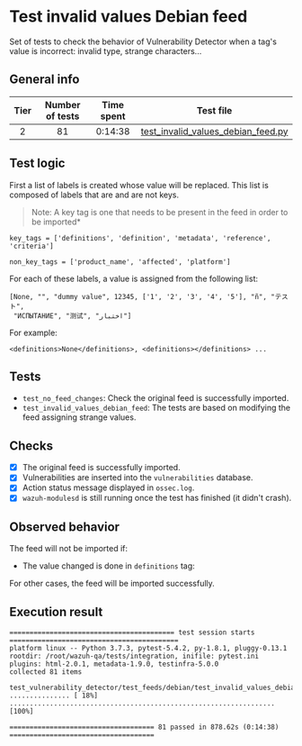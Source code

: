 # Test invalid values Debian feed

Set of tests to check the behavior of Vulnerability Detector when a tag's value is incorrect: invalid type, strange characters...

## General info

|Tier | Number of tests | Time spent| Test file |
|:--:|:--:|:--:|:--:|
| 2 | 81  | 0:14:38 | [test_invalid_values_debian_feed.py](../../../test_feeds/debian/test_invalid_values_debian_feed.py)|

## Test logic

First a list of labels is created whose value will be replaced. This list is composed of labels that are and are not keys.

> Note: A key tag is one that needs to be present in the feed in order to be imported*

```
key_tags = ['definitions', 'definition', 'metadata', 'reference', 'criteria']

non_key_tags = ['product_name', 'affected', 'platform']
```

For each of these labels, a value is assigned from the following list:

```
[None, "", "dummy value", 12345, ['1', '2', '3', '4', '5'], "ñ", "テスト",
 "ИСПЫТАНИЕ", "测试", "اختبار"]
```

For example:

```
<definitions>None</definitions>, <definitions></definitions> ...
```

## Tests

- `test_no_feed_changes`: Check the original feed is successfully imported.
- `test_invalid_values_debian_feed`: The tests are based on modifying the feed assigning strange values.

## Checks

- [x] The original feed is successfully imported.
- [x] Vulnerabilities are inserted into the `vulnerabilities` database.
- [x] Action status message displayed in `ossec.log`.
- [x] `wazuh-modulesd` is still running once the test has finished (it didn't crash).

## Observed behavior

The feed will not be imported if:

- The value changed is done in `definitions` tag:

For other cases, the feed will be imported successfully.

## Execution result

```
========================================= test session starts ==========================================
platform linux -- Python 3.7.3, pytest-5.4.2, py-1.8.1, pluggy-0.13.1
rootdir: /root/wazuh-qa/tests/integration, inifile: pytest.ini
plugins: html-2.0.1, metadata-1.9.0, testinfra-5.0.0
collected 81 items

test_vulnerability_detector/test_feeds/debian/test_invalid_values_debian_feed.py ............... [ 18%]
..................................................................                               [100%]

==================================== 81 passed in 878.62s (0:14:38) ====================================
```
